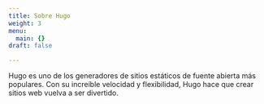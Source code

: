 ```yaml
---
title: Sobre Hugo
weight: 3
menu:
  main: {}
draft: false

---
```


Hugo es uno de los generadores de sitios estáticos de fuente abierta más populares.
Con su increíble velocidad y flexibilidad, Hugo hace que crear sitios web vuelva a ser divertido.  
